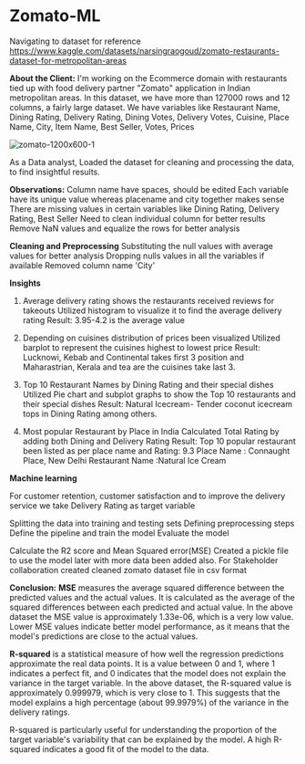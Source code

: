 # Zomato-ML

Navigating to dataset for reference
https://www.kaggle.com/datasets/narsingraogoud/zomato-restaurants-dataset-for-metropolitan-areas

**About the Client:**
I'm working on the Ecommerce domain with restaurants tied up with food delivery partner "Zomato" application in Indian metropolitan areas.
In this dataset, we have more than 127000 rows and 12 columns, a fairly large dataset. We have variables like Restaurant Name,	Dining Rating,	Delivery Rating,	Dining Votes,	Delivery Votes,	Cuisine,	Place Name,	City,	Item Name,	Best Seller,	Votes,	Prices

![zomato-1200x600-1](https://github.com/Jaishreesrinivasan24/Zomato-ML/assets/145618580/bd74efbb-a7d0-45e6-87da-c17bddee78c2)


As a Data analyst, Loaded the dataset for cleaning and processing the data, to find insightful results.

**Observations:**
Column name have spaces, should be edited
Each variable have its unique value whereas placename and city together makes sense 
There are missing values in certain variables like Dining Rating, Delivery Rating, Best Seller
Need to clean individual column for better results
Remove NaN values and equalize the rows for better analysis

**Cleaning and Preprocessing**
Substituting the null values with average values for better analysis
Dropping nulls values in all the variables if available
Removed column name 'City'


**Insights**
1. Average delivery rating shows the restaurants received reviews for takeouts
        Utilized histogram to visualize it to find the average delivery rating
          Result: 3.95-4.2 is the average value

2. Depending on cuisines distribution of prices been visualized
        Utilized barplot to represent the cuisines highest to lowest price
           Result: Lucknowi, Kebab and Continental takes first 3 position and
                   Maharastrian, Kerala and tea are the cuisines take last 3.

3. Top 10 Restaurant Names by Dining Rating and their special dishes
        Utilized Pie chart and subplot graphs to show the Top 10 restaurants and their special dishes
           Result: Natural Icecream- Tender coconut icecream tops in Dining Rating among others.

4. Most popular Restaurant by Place in India
         Calculated Total Rating by adding both Dining and Delivery Rating
           Result: Top 10 popular restaurant been listed as per place name and Rating: 9.3
                   Place Name : Connaught Place, New Delhi	Restaurant Name :Natural Ice Cream	

**Machine learning**

For customer retention, customer satisfaction and to improve the delivery service we take Delivery Rating as target variable

Splitting the data into training and testing sets
Defining preprocessing steps
Define the pipeline and train the model
Evaluate the model

Calculate the R2 score and Mean Squared error(MSE)
Created a pickle file to use the model later with more data been added also.
For Stakeholder collaboration created cleaned zomato dataset file in csv format

**Conclusion:**
**MSE** measures the average squared difference between the predicted values and the actual values. It is calculated as the average of the squared differences between each predicted and actual value.
In the above dataset the MSE value is approximately 1.33e-06, which is a very low value. Lower MSE values indicate better model performance, as it means that the model's predictions are close to the actual values. 

**R-squared** is a statistical measure of how well the regression predictions approximate the real data points. It is a value between 0 and 1, where 1 indicates a perfect fit, and 0 indicates that the model does not explain the variance in the target variable.
In the above dataset, the R-squared value is approximately 0.999979, which is very close to 1. This suggests that the model explains a high percentage (about 99.9979%) of the variance in the delivery ratings.

R-squared is particularly useful for understanding the proportion of the target variable's variability that can be explained by the model. A high R-squared indicates a good fit of the model to the data.
